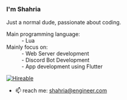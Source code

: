 ### I'm Shahria

Just a normal dude, passionate about coding.

<dl>
  <dt>Main programming language:</dt>
  <dd>- Lua</dd>
  <dt>Mainly focus on:</dt>
  <dd>- Web Server development</dd>
  <dd>- Discord Bot Development</dd>
  <dd>- App development using Flutter</dd>
</dl> 


[![Hireable](https://camo.githubusercontent.com/ff7a385945142681b89aaf11bd0e9792e6a1bb9b9daf3e155275b1ebfe334b7d/68747470733a2f2f63646e2e7261776769742e636f6d2f6869656e64762f6869726561626c652f6d61737465722f7374796c65732f64656661756c742f7965732e737667)](mailto:shahria@engineer.com)


- 📫 reach me: shahria@engineer.com


